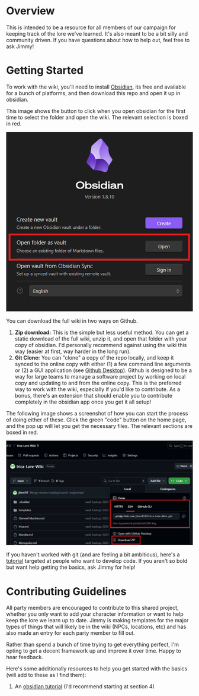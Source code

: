 # Overview
This is intended to be a resource for all members of our campaign for keeping track of the lore we've learned. It's also meant to be a bit silly and community driven. If you have questions about how to help out, feel free to ask Jimmy!
# Getting Started
To work with the wiki, you'll need to install [Obsidian](https://obsidian.md/), its free and available for a bunch of platforms, and then download this repo and open it up in obsidian. 

This image shows the button to click when you open obsidian for the first time to select the folder and open the wiki. The relevant selection is boxed in red.

![obsidian-vault-image](images/readme/obsidian_opening_instructions.png)

You can download the full wiki in two ways on Github. 
1. **Zip download:** This is the simple but less useful method. You can get a static download of the full wiki, unzip it, and open that folder with your copy of obsidian. I'd personally recommend against using the wiki this way (easier at first, way harder in the long run).
2. **Git Clone:** You can "clone" a copy of the repo locally, and keep it synced to the online copy with either (1) a few command line arguments or (2) a GUI application (see [Github Desktop](https://desktop.github.com/download/)). Github is designed to be a way for large teams to manage a software project by working on local copy and updating to and from the online copy. This is the preferred way to work with the wiki, especially if you'd like to contribute. As a bonus, there's an extension that should enable you to contribute completely in the obsidian app once you get it all setup!

The following image shows a screenshot of how you can start the process of doing either of these. Click the green "code" button on the home page, and the pop up will let you get the necessary files. The relevant sections are boxed in red.

![github_download](images/readme/github_download_instructions.png)

If you haven't worked with git (and are feeling a bit ambitious), here's a [tutorial](https://www.w3schools.com/git/default.asp?remote=github) targeted at people who want to develop code. If you aren't so bold but want help getting the basics, ask Jimmy for help!

# Contributing Guidelines
All party members are encouraged to contribute to this shared project, whether you only want to add your character information or want to help keep the lore we learn up to date. Jimmy is making templates for the major types of things that will likely be in the wiki (NPCs, locations, etc) and has also made an entry for each party member to fill out.

Rather than spend a bunch of time trying to get everything perfect, I'm opting to get a decent framework up and improve it over time. Happy to hear feedback. 

Here's some additionally resources to help you get started with the basics (will add to these as I find them):
1. An [obsidian tutorial](https://obsidian.rocks/getting-started-with-obsidian-a-beginners-guide/#Getting-Started-with-Obsidian-Notes) (I'd recommend starting at section 4)
